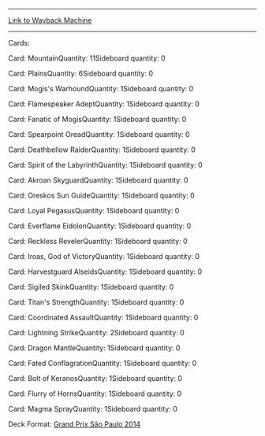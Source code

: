 
---
[Link to Wayback Machine](https://web.archive.org/web/20150719183915/http://magic.wizards.com/en/articles/decks/tulio-jaudy-grand-prix-s%C3%A3o-paulo-2014-2014-12-12)

[_metadata_:generator]:- "Drupal 7 (http://drupal.org)"
[_metadata_:node]:- "318176"
[_metadata_:publish_date]:- "2014-12-12"
[_metadata_:source]:- "article"
[_metadata_:title]:- "Tulio Jaudy, Grand Prix São Paulo 2014"
[_metadata_:wayback_capture_timestamp]:- "2015-07-19 18:39:15"
[_metadata_:wayback_raw_url]:- "https://web.archive.org/web/20150719183915id_/http://magic.wizards.com/en/articles/decks/tulio-jaudy-grand-prix-s%C3%A3o-paulo-2014-2014-12-12"
[_metadata_:wayback_url]:- "http://magic.wizards.com/en/articles/decks/tulio-jaudy-grand-prix-s%C3%A3o-paulo-2014-2014-12-12"
---





Cards: 

Card: MountainQuantity: 11Sideboard quantity: 0 



Card: PlainsQuantity: 6Sideboard quantity: 0 



Card: Mogis's WarhoundQuantity: 1Sideboard quantity: 0 



Card: Flamespeaker AdeptQuantity: 1Sideboard quantity: 0 



Card: Fanatic of MogisQuantity: 1Sideboard quantity: 0 



Card: Spearpoint OreadQuantity: 1Sideboard quantity: 0 



Card: Deathbellow RaiderQuantity: 1Sideboard quantity: 0 



Card: Spirit of the LabyrinthQuantity: 1Sideboard quantity: 0 



Card: Akroan SkyguardQuantity: 1Sideboard quantity: 0 



Card: Oreskos Sun GuideQuantity: 1Sideboard quantity: 0 



Card: Loyal PegasusQuantity: 1Sideboard quantity: 0 



Card: Everflame EidolonQuantity: 1Sideboard quantity: 0 



Card: Reckless RevelerQuantity: 1Sideboard quantity: 0 



Card: Iroas, God of VictoryQuantity: 1Sideboard quantity: 0 



Card: Harvestguard AlseidsQuantity: 1Sideboard quantity: 0 



Card: Sigiled SkinkQuantity: 1Sideboard quantity: 0 



Card: Titan's StrengthQuantity: 1Sideboard quantity: 0 



Card: Coordinated AssaultQuantity: 1Sideboard quantity: 0 



Card: Lightning StrikeQuantity: 2Sideboard quantity: 0 



Card: Dragon MantleQuantity: 1Sideboard quantity: 0 



Card: Fated ConflagrationQuantity: 1Sideboard quantity: 0 



Card: Bolt of KeranosQuantity: 1Sideboard quantity: 0 



Card: Flurry of HornsQuantity: 1Sideboard quantity: 0 



Card: Magma SprayQuantity: 1Sideboard quantity: 0 

Deck Format: [Grand Prix São Paulo 2014](/en/deck-format/grand-prix-s%C3%A3o-paulo-2014)


 

 
